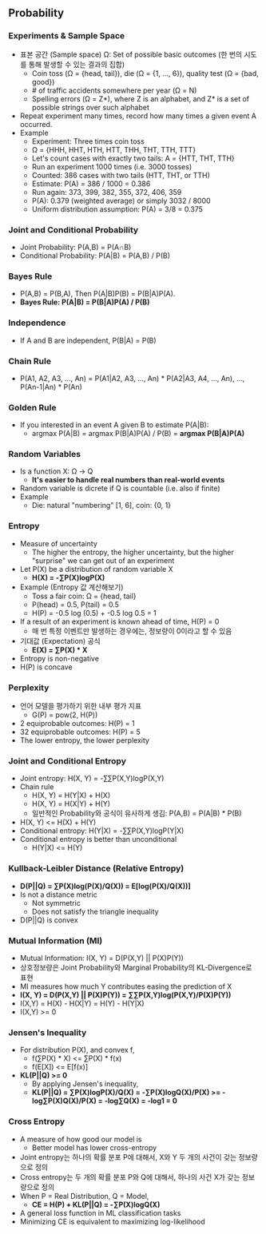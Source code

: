 ## Probability

### Experiments & Sample Space

* 표본 공간 (Sample space) Ω: Set of possible basic outcomes (한 번의 시도를 통해 발생할 수 있는 결과의 집합)
    * Coin toss (Ω = {head, tail}), die (Ω = {1, ..., 6}), quality test (Ω = {bad, good})
    * \# of traffic accidents somewhere per year (Ω = N)
    * Spelling errors (Ω = Z*), where Z is an alphabet, and Z* is a set of possible strings over such alphabet
* Repeat experiment many times, record how many times a given event A occurred.
* Example
    * Experiment: Three times coin toss
    * Ω = {HHH, HHT, HTH, HTT, THH, THT, TTH, TTT}
    * Let's count cases with exactly two tails: A = {HTT, THT, TTH}
    * Run an experiment 1000 times (i.e. 3000 tosses)
    * Counted: 386 cases with two tails (HTT, THT, or TTH)
    * Estimate: P(A) = 386 / 1000 = 0.386
    * Run again: 373, 399, 382, 355, 372, 406, 359
    * P(A): 0.379 (weighted average) or simply 3032 / 8000
    * Uniform distribution assumption: P(A) = 3/8 = 0.375

### Joint and Conditional Probability

* Joint Probability: P(A,B) = P(A∩B)
* Conditional Probability: P(A|B) = P(A,B) / P(B)

### Bayes Rule

* P(A,B) = P(B,A), Then P(A|B)P(B) = P(B|A)P(A).
* <b>Bayes Rule: P(A|B) = P(B|A)P(A) / P(B)</b>

### Independence

* If A and B are independent, P(B|A) = P(B)

### Chain Rule

* P(A1, A2, A3, ..., An) = P(A1|A2, A3, ..., An) * P(A2|A3, A4, ..., An), ..., P(An-1|An) * P(An)

### Golden Rule

* If you interested in an event A given B to estimate P(A|B):
    * argmax P(A|B) = argmax P(B|A)P(A) / P(B) = <b>argmax P(B|A)P(A)</b>

### Random Variables

* Is a function X: Ω → Q
    * <b>It's easier to handle real numbers than real-world events</b>
* Random variable is dicrete if Q is countable (i.e. also if finite)
* Example
    * Die: natural "numbering" [1, 6], coin: {0, 1}

### Entropy

* Measure of uncertainty
    * The higher the entropy, the higher uncertainty, but the higher "surprise" we can get out of an experiment
* Let P(X) be a distribution of random variable X
    * <b>H(X) = -∑P(X)logP(X)</b>
* Example (Entropy 값 계산해보기)
    * Toss a fair coin: Ω = {head, tail}
    * P(head) = 0.5, P(tail) = 0.5
    * H(P) = -0.5 log (0.5) + -0.5 log 0.5 = 1
* If a result of an experiment is known ahead of time, H(P) = 0
    * 매 번 특정 이벤트만 발생하는 경우에는, 정보량이 0이라고 할 수 있음
* 기대값 (Expectation) 공식
    * <b>E(X) = ∑P(X) * X</b>
* Entropy is non-negative
* H(P) is concave

### Perplexity

* 언어 모델을 평가하기 위한 내부 평가 지표
    * G(P) = pow(2, H(P))
* 2 equiprobable outcomes: H(P) = 1
* 32 equiprobable outcomes: H(P) = 5
* The lower entropy, the lower perplexity

### Joint and Conditional Entropy

* Joint entropy: H(X, Y) = -∑∑P(X,Y)logP(X,Y)
* Chain rule
    * H(X, Y) = H(Y|X) + H(X)
    * H(X, Y) = H(X|Y) + H(Y)
    * 일반적인 Probability와 공식이 유사하게 생김: P(A,B) = P(A|B) * P(B)
* H(X, Y) <= H(X) + H(Y)
* Conditional entropy: H(Y|X) = -∑∑P(X,Y)logP(Y|X)
* Conditional entropy is better than unconditional
    * H(Y|X) <= H(Y)

### Kullback-Leibler Distance (Relative Entropy)

* <b>D(P||Q) = ∑P(X)log(P(X)/Q(X)) = E[log(P(X)/Q(X))]</b>
* Is not a distance metric
    * Not symmetric
    * Does not satisfy the triangle inequality
* D(P||Q) is convex

### Mutual Information (MI)

* Mutual Information: I(X, Y) = D(P(X,Y) || P(X)P(Y))
* 상호정보량은 Joint Probability와 Marginal Probability의 KL-Divergence로 표현
* MI measures how much Y contributes easing the prediction of X
* <b>I(X, Y) = D(P(X,Y) || P(X)P(Y)) = ∑∑P(X,Y)log(P(X,Y)/P(X)P(Y))</b>
* I(X,Y) = H(X) - H(X|Y) = H(Y) - H(Y|X)
* I(X,Y) >= 0

### Jensen's Inequality

* For distribution P(X), and convex f,
    * f(∑P(X) * X) <= ∑P(X) * f(x)
    * f(E[X]) <= E[f(x)]
* <b>KL(P||Q) >= 0</b>
    * By applying Jensen's inequality,
    * <b>KL(P||Q) = ∑P(X)logP(X)/Q(X) = -∑P(X)logQ(X)/P(X) >= -log∑P(X)Q(X)/P(X) = -log∑Q(X) = -log1 = 0</b>

### Cross Entropy

* A measure of how good our model is
    * Better model has lower cross-entropy
* Joint entropy는 하나의 확률 분포 P에 대해서, X와 Y 두 개의 사건이 갖는 정보량으로 정의
* Cross entropy는 두 개의 확률 분포 P와 Q에 대해서, 하나의 사건 X가 갖는 정보량으로 정의
* When P = Real Distribution, Q = Model,
   * <b>CE = H(P) + KL(P||Q) = -∑P(X)logQ(X)</b>
* A general loss function in ML classification tasks
* Minimizing CE is equivalent to maximizing log-likelihood
